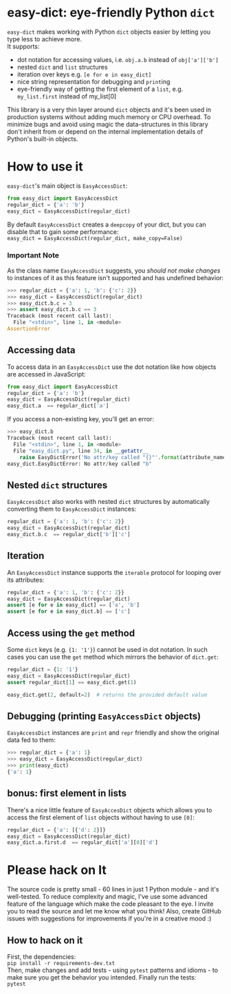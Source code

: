 # easy-dict: eye-friendly Python `dict`
`easy-dict` makes working with Python `dict` objects easier by letting you type less to achieve more.   
It supports:   
- dot notation for accessing values, i.e. `obj.a.b` instead of `obj['a']['b']`
- nested `dict` and `list` structures
- iteration over keys e.g. `[e for e in easy_dict]`
- nice string representation for debugging and `print`ing
- eye-friendly way of getting the first element of a `list`, e.g. `my_list.first` instead of my_list[0] 

This library is a very thin layer around `dict` objects and it's been used in production systems without adding much memory or CPU overhead. To minimize bugs and avoid using magic the data-structures in this library don't inherit from or depend on the internal implementation details of Python's built-in objects.      
# How to use it
`easy-dict`'s main object is `EasyAccessDict`:   
```python
from easy_dict import EasyAccessDict
regular_dict = {'a': 'b'}
easy_dict = EasyAccessDict(regular_dict)
```
By default `EasyAccessDict` creates a `deepcopy` of your dict, but you can disable that to gain some performance:    
`easy_dict = EasyAccessDict(regular_dict, make_copy=False)`
### Important Note   
As the class name `EasyAccessDict` suggests, you *should not make changes* to instances of it as this feature isn't supported and has undefined behavior:   
```python
>>> regular_dict = {'a': 1, 'b': {'c': 2}}
>>> easy_dict = EasyAccessDict(regular_dict)
>>> easy_dict.b.c = 3
>>> assert easy_dict.b.c == 3
Traceback (most recent call last):
  File "<stdin>", line 1, in <module>
AssertionError
```
## Accessing data
To access data in an `EasyAccessDict` use the dot notation like how objects are accessed in JavaScript:   
```python
from easy_dict import EasyAccessDict
regular_dict = {'a': 'b'}
easy_dict = EasyAccessDict(regular_dict)
easy_dict.a  == regular_dict['a']
```
If you access a non-existing key, you'll get an error:   
```python
>>> easy_dict.b
Traceback (most recent call last):
  File "<stdin>", line 1, in <module>
  File "easy_dict.py", line 34, in __getattr__
    raise EasyDictError('No attr/key called "{}"'.format(attribute_name))
easy_dict.EasyDictError: No attr/key called "b"
```
## Nested `dict` structures
`EasyAccessDict` also works with nested `dict` structures by automatically converting them to `EasyAccessDict` instances:   
```python
regular_dict = {'a': 1, 'b': {'c': 2}}
easy_dict = EasyAccessDict(regular_dict)
easy_dict.b.c  == regular_dict['b']['c']
```
## Iteration
An `EasyAccessDict` instance supports the `iterable` protocol for looping over its attributes:   
```python
regular_dict = {'a': 1, 'b': {'c': 2}}
easy_dict = EasyAccessDict(regular_dict)
assert [e for e in easy_dict] == ['a', 'b']
assert [e for e in easy_dict.b] == ['c']
```
## Access using the `get` method
Some `dict` keys (e.g. `{1: '1'}`) cannot be used in dot notation. In such cases you can use the `get` method which mirrors the behavior of `dict.get`:   
```python
regular_dict = {1: '1'}
easy_dict = EasyAccessDict(regular_dict)
assert regular_dict[1] == easy_dict.get(1)

easy_dict.get(2, default=2)  # returns the provided default value
``` 
## Debugging (printing `EasyAccessDict` objects)
`EasyAccessDict` instances are `print` and `repr` friendly and show the original data fed to them:      
```python
>>> regular_dict = {'a': 1}
>>> easy_dict = EasyAccessDict(regular_dict)
>>> print(easy_dict)
{'a': 1}
```
## bonus: first element in lists
There's a nice little feature of `EasyAccesDict` objects which allows you to access the first element of `list` objects without having to use `[0]`:   
```python
regular_dict = {'a': [{'d': 2}]}
easy_dict = EasyAccessDict(regular_dict)
easy_dict.a.first.d  == regular_dict['a'][0]['d']
``` 
# Please hack on It
The source code is pretty small - 60 lines in just 1 Python module - and it's well-tested. To reduce complexity and magic, I've use some advanced feature of the language which make the code pleasant to the eye. I invite you to read the source and let me know what you think! Also, create GitHub issues with suggestions for improvements if you're in a creative mood :)
## How to hack on it
First, the dependencies:    
`pip install -r requirements-dev.txt`   
Then, make changes and add tests - using `pytest` patterns and idioms - to make sure you get the behavior you intended. Finally run the tests:    
`pytest`